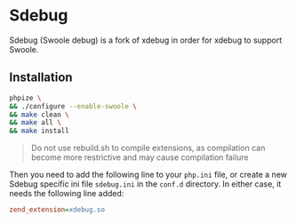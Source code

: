 # Sdebug

Sdebug (Swoole debug) is a fork of xdebug in order for xdebug to support Swoole.

## Installation

```bash
phpize \
&& ./configure --enable-swoole \
&& make clean \
&& make all \
&& make install
```

> Do not use rebuild.sh to compile extensions, as compilation can become more restrictive and may cause compilation failure

Then you need to add the following line to your `php.ini` file, or create a new Sdebug specific ini file `sdebug.ini` in the `conf.d` directory. In either case, it
needs the following line added:

```ini
zend_extension=xdebug.so
```
